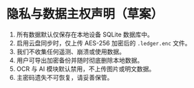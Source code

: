 # 隐私与数据主权声明（草案）

1. 所有数据默认仅保存在本地设备 SQLite 数据库中。
2. 启用云盘同步时，仅上传 AES-256 加密后的 `.ledger.enc` 文件。
3. 我们不收集任何遥测、崩溃或使用数据。
4. 用户可导出加密备份并随时彻底删除本地数据。
5. OCR 与 AI 模块默认禁用，不上传图片或明文数据。
6. 主密码遗失不可恢复，请妥善保管。
